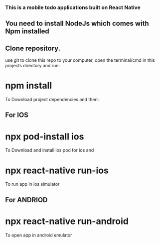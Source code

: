 ### This is a mobile todo applications built on React Native

## You need to install NodeJs which comes with Npm installed

## Clone repository.

use git to clone this repo to your computer, open the terminal/cmd in this projects directory and run:

# npm install

To Download project dependencies and then:

## For IOS

# npx pod-install ios

To Download and install ios pod for ios and

# npx react-native run-ios

To run app in ios simulator

## For ANDRIOD

# npx react-native run-android

To open app in android emulator

